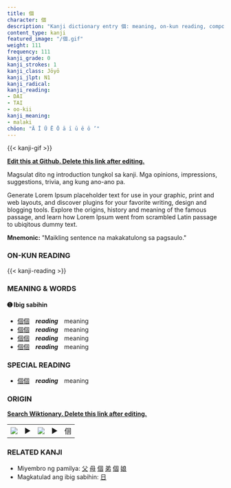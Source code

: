 ```yaml
---
title: 個
character: 個
description: "Kanji dictionary entry 個: meaning, on-kun reading, compounds, origin, related kanji"
content_type: kanji
featured_image: "/個.gif"
weight: 111
frequency: 111
kanji_grade: 0
kanji_strokes: 1
kanji_class: Jōyō
kanji_jlpt: N1
kanji_radical: 
kanji_reading: 
- DAI
- TAI
- oo-kii
kanji_meaning:
- malaki
chōon: "Ā Ī Ū Ē Ō ā ī ū ē ō ’"
---
```

[//]: # (Don't edit the line below. Kanji animated GIF code is automatically generated.)
{{< kanji-gif >}}

[//]: # (Edit below this line.)

**[Edit this at Github. Delete this link after editing.](https://github.com/tim0g/tim/tree/main/content/kanji/個/index.md)**

Magsulat dito ng introduction tungkol sa kanji. Mga opinions, impressions, suggestions, trivia, ang kung ano-ano pa.

Generate Lorem Ipsum placeholder text for use in your graphic, print and web layouts, and discover plugins for your favorite writing, design and blogging tools. Explore the origins, history and meaning of the famous passage, and learn how Lorem Ipsum went from scrambled Latin passage to ubiqitous dummy text.
 
**Mnemonic:** "Maikling sentence na makakatulong sa pagsaulo."

### ON-KUN READING

[//]: # (Don't edit the line below. ON-KUN READING code is automatically generated.)
{{< kanji-reading >}}

### MEANING & WORDS

#### ➊ **Ibig sabihin**
  - [個](../個)[個](../個)　***reading***　meaning
  - [個](../個)[個](../個)　***reading***　meaning
  - [個](../個)[個](../個)　***reading***　meaning
  - [個](../個)[個](../個)　***reading***　meaning

### SPECIAL READING
  - [個](../個)[個](../個)　***reading***　meaning

### ORIGIN

**[Search Wiktionary. Delete this link after editing.](https://wiktionary.org/wiki/個)**
<table class="kanji-table"><tr><td>
<img src="60px-個-bronze.svg.png">
</td><td>▶</td><td>
<img src="60px-個-oracle.svg.png">
</td><td>▶</td>
<td class="kanji-origin">個</td>
</tr></table>

### RELATED KANJI
- Miyembro ng pamilya: [父](../父) [母](../母) [個](../個) [弟](../弟) [個](../個) [娘](../娘)
- Magkatulad ang ibig sabihin: [日](../日)
